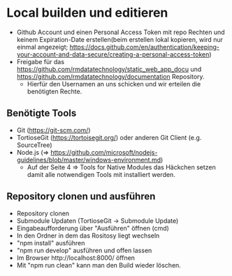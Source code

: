 # Local builden und editieren

- Github Account und einen Personal Access Token mit repo Rechten und keinem Expiration-Date erstellen(beim erstellen lokal kopieren, wird nur einmal angezeigt;  https://docs.github.com/en/authentication/keeping-your-account-and-data-secure/creating-a-personal-access-token)
- Freigabe für das https://github.com/rmdatatechnology/static_web_app_docu und https://github.com/rmdatatechnology/documentation Repository.
	- Hierfür den Usernamen an uns schicken und wir erteilen die benötigten Rechte.

## Benötigte Tools

- Git (https://git-scm.com/) 
- TortioseGit (https://tortoisegit.org/) oder anderen Git Client (e.g. SourceTree)
- Node.js (=> https://github.com/microsoft/nodejs-guidelines/blob/master/windows-environment.md)
	- Auf der Seite 4 => Tools for Native Modules das Häckchen setzen damit alle notwendigen Tools mit installiert werden.

## Repository clonen und ausführen

- Repository clonen
- Submodule Updaten (TortioseGit -> Submodule Update)
- Eingabeaufforderung über "Ausführen" öffnen (cmd) 
- In den Ordner in dem das Rositosy liegt wechseln
- "npm install" ausführen
- "npm run develop" ausführen und offen lassen
- Im Browser http://localhost:8000/ öffnen
- Mit "npm run clean" kann man den Build wieder löschen.